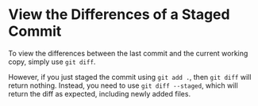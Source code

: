 # View the Differences of a Staged Commit

To view the differences between the last commit and the current working copy, simply use `git diff`.

However, if you just staged the commit using `git add .`, then `git diff` will return nothing. Instead, you need to use `git diff --staged`, which will return the diff as expected, including newly added files.
